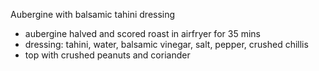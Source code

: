 Aubergine with balsamic tahini dressing
- aubergine halved and scored roast in airfryer for 35 mins 
- dressing: tahini, water, balsamic vinegar, salt, pepper, crushed chillis
- top with crushed peanuts and coriander